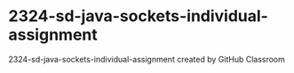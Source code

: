 # 2324-sd-java-sockets-individual-assignment
2324-sd-java-sockets-individual-assignment created by GitHub Classroom
